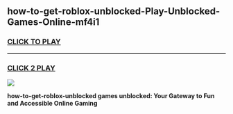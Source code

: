 
## how-to-get-roblox-unblocked-Play-Unblocked-Games-Online-mf4i1
<h3>
<a href="https://premium76.site?title=how-to-get-roblox-unblocked&ref=25A">CLICK TO PLAY</a></h3>
<hr>

<h3>
<a href="https://premium76.site?title=how-to-get-roblox-unblocked&ref=25A">CLICK 2 PLAY</a>
  
</h3>

<a href="https://premium76.site?title=how-to-get-roblox-unblocked&ref=25A"><img src="https://clearcache.store/games.png"></a>


**how-to-get-roblox-unblocked games unblocked: Your Gateway to Fun and Accessible Online Gaming**
